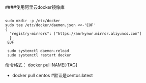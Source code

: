 

####使用阿里云docker镜像库

```shell

sudo mkdir -p /etc/docker
sudo tee /etc/docker/daemon.json <<-'EOF'
{
  "registry-mirrors": ["https://anrkynwr.mirror.aliyuncs.com"]
  }
 EOF

 sudo systemctl daemon-reload
 sudo systemctl restart docker

```  


命令格式： docker pull NAME[:TAG]

- docker pull centos  #默认是centos:latest

